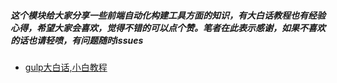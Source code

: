 ##### 这个模块给大家分享一些前端自动化构建工具方面的知识，有大白话教程也有经验心得，希望大家会喜欢，觉得不错的可以点个赞。笔者在此表示感谢，如果不喜欢的话也请轻喷，有问题随时issues

- [gulp大白话,小白教程](https://github.com/joker-danta/blog/tree/master/D/step1)